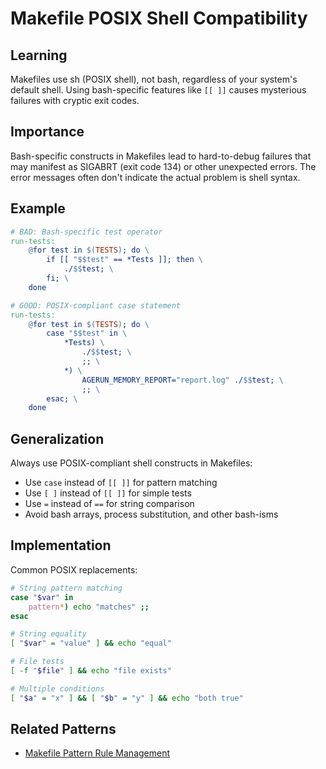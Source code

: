 # Makefile POSIX Shell Compatibility

## Learning
Makefiles use sh (POSIX shell), not bash, regardless of your system's default shell. Using bash-specific features like `[[ ]]` causes mysterious failures with cryptic exit codes.

## Importance
Bash-specific constructs in Makefiles lead to hard-to-debug failures that may manifest as SIGABRT (exit code 134) or other unexpected errors. The error messages often don't indicate the actual problem is shell syntax.

## Example
```makefile
# BAD: Bash-specific test operator
run-tests:
	@for test in $(TESTS); do \
		if [[ "$$test" == *Tests ]]; then \
			./$$test; \
		fi; \
	done

# GOOD: POSIX-compliant case statement
run-tests:
	@for test in $(TESTS); do \
		case "$$test" in \
			*Tests) \
				./$$test; \
				;; \
			*) \
				AGERUN_MEMORY_REPORT="report.log" ./$$test; \
				;; \
		esac; \
	done
```

## Generalization
Always use POSIX-compliant shell constructs in Makefiles:
- Use `case` instead of `[[ ]]` for pattern matching
- Use `[ ]` instead of `[[ ]]` for simple tests
- Use `=` instead of `==` for string comparison
- Avoid bash arrays, process substitution, and other bash-isms

## Implementation
Common POSIX replacements:
```bash
# String pattern matching
case "$var" in
    pattern*) echo "matches" ;;
esac

# String equality
[ "$var" = "value" ] && echo "equal"

# File tests
[ -f "$file" ] && echo "file exists"

# Multiple conditions
[ "$a" = "x" ] && [ "$b" = "y" ] && echo "both true"
```

## Related Patterns
- [Makefile Pattern Rule Management](makefile-pattern-rule-management.md)